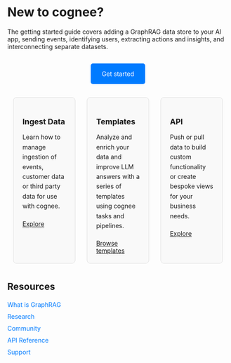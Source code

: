 <style>
  .container {
    display: flex;
    justify-content: space-around;
    margin-top: 20px;
  }

  .container div {
    width: 28%;
    padding: 20px;
    box-sizing: border-box;
    border: 1px solid #e0e0e0;
    border-radius: 8px;
    background-color: #f9f9f9;
  }

  .container h2 {
    font-size: 1.25em;
    margin-bottom: 10px;
  }

  .container p {
    margin-bottom: 20px;
    line-height: 1.6;
  }

  .button-container {
    text-align: center;
    margin: 30px 0;
  }

  .button-container a {
    display: inline-block;
    padding: 15px 25px;
    background-color: #007bff;
    color: white;
    text-decoration: none;
    border-radius: 5px;
    font-size: 1em;
  }

  .button-container a:hover {
    background-color: #0056b3;
  }

  .resources {
    margin-top: 40px;
  }

  .resources h2 {
    font-size: 1.5em;
    margin-bottom: 20px;
  }

  .resources ul {
    list-style: none;
    padding: 0;
  }

  .resources li {
    margin-bottom: 10px;
  }

  .resources a {
    color: #007bff;
    text-decoration: none;
  }

  .resources a:hover {
    text-decoration: underline;
  }
</style>

# New to cognee?

The getting started guide covers adding a GraphRAG data store to your AI app, sending events, identifying users, extracting actions and insights, and interconnecting separate datasets.

<div class="button-container">
  <a href="./quickstart.md">Get started</a>
</div>

<div class="container">
  <div>
    <h2>Ingest Data</h2>
    <p>Learn how to manage ingestion of events, customer data or third party data for use with cognee.</p>
    <a href="#">Explore</a>
  </div>
  <div>
    <h2>Templates</h2>
    <p>Analyze and enrich your data and improve LLM answers with a series of templates using cognee tasks and pipelines.</p>
    <a href="#">Browse templates</a>
  </div>
  <div>
    <h2>API</h2>
    <p>Push or pull data to build custom functionality or create bespoke views for your business needs.</p>
    <a href="#">Explore</a>
  </div>
</div>

<div class="resources">
  <h2>Resources</h2>
  <ul>
    <li><a href="#">What is GraphRAG</a></li>
    <li><a href="#">Research</a></li>
    <li><a href="#">Community</a></li>
    <li><a href="#">API Reference</a></li>
    <li><a href="#">Support</a></li>
  </ul>
</div>
